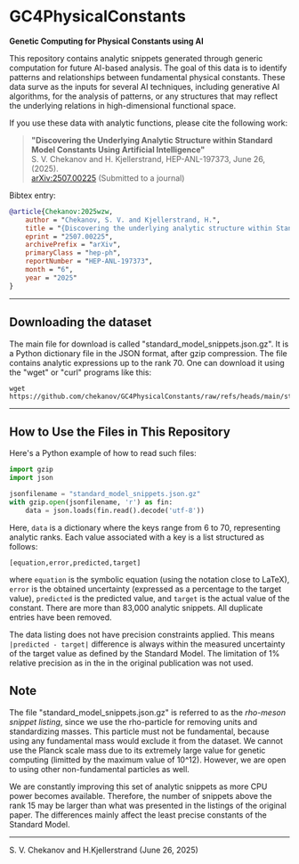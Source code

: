 # GC4PhysicalConstants

**Genetic Computing for Physical Constants using AI**

This repository contains analytic snippets generated through generic computation for future AI-based analysis. The goal of this data is to identify patterns and relationships between fundamental physical constants. These data surve as the inputs for several AI techniques, including generative AI algorithms, for the analysis of patterns, or any structures that may reflect the underlying relations in high-dimensional functional space.

If you use these data with analytic functions, please cite the following work:

> **"Discovering the Underlying Analytic Structure within Standard Model Constants Using Artificial Intelligence"**  
> S. V. Chekanov and H. Kjellerstrand, HEP-ANL-197373, June 26, (2025).  
> [arXiv:2507.00225](https://arxiv.org/abs/2507.00225) (Submitted to a journal)

Bibtex entry:
```bibtex
@article{Chekanov:2025wzw,
    author = "Chekanov, S. V. and Kjellerstrand, H.",
    title = "{Discovering the underlying analytic structure within Standard Model constants using artificial intelligence}",
    eprint = "2507.00225",
    archivePrefix = "arXiv",
    primaryClass = "hep-ph",
    reportNumber = "HEP-ANL-197373",
    month = "6",
    year = "2025"
}
```

---

## Downloading the dataset

The main file for download is called "standard_model_snippets.json.gz". It is a Python dictionary file in the JSON format, after gzip compression. 
The file contains analytic expressions up to the rank 70. One can download it using  the "wget" or "curl" programs like this:

```
wget https://github.com/chekanov/GC4PhysicalConstants/raw/refs/heads/main/standard_model_snippets.json.gz
```


---

## How to Use the Files in This Repository

Here's a Python example of how to read such files:

```python
import gzip
import json

jsonfilename = "standard_model_snippets.json.gz"
with gzip.open(jsonfilename, 'r') as fin:
    data = json.loads(fin.read().decode('utf-8'))
```
Here, ```data``` is a dictionary where the keys range from 6 to 70, representing analytic ranks. Each value associated with a key is a list structured as follows:

```
[equation,error,predicted,target]
```
where ```equation``` is the symbolic equation (using the notation close to LaTeX), ```error``` is the obtained uncertainty (expressed as a percentage to the target value), ```predicted``` is the predicted value, and 
```target``` is the actual value of the constant.  There are more than 83,000 analytic snippets. All duplicate entries have been removed. 

The data listing does not have precision constraints applied. This means  ```|predicted - target|``` difference is always within the measured uncertainty of the target value as defined by the Standard Model. The limitation of  1% relative precision as in the in the original publication was not used.

## Note

The file "standard_model_snippets.json.gz" is referred to as the *rho-meson snippet listing*, since we use the rho-particle for removing units and standardizing masses. This particle must not be fundamental, because using any fundamental mass would exclude it from the dataset. We cannot use the Planck scale mass due to its extremely large value for genetic computing (limitted by the maximum value of 10^12). However, we are open to using other non-fundamental particles as well.

We are constantly improving this set of analytic snippets as more CPU power becomes available. Therefore, the number of snippets above the rank 15 may be larger than what was presented in the listings of the original paper. The differences mainly affect the least precise constants of the Standard Model.


---

S. V. Chekanov and H.Kjellerstrand (June 26, 2025)

